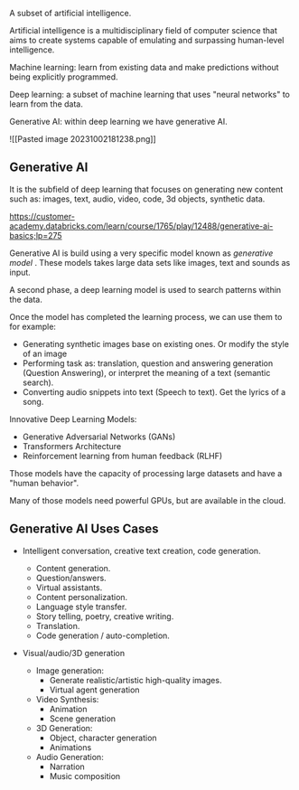 A subset of artificial intelligence. 

Artificial intelligence is a multidisciplinary field of computer science that aims to create systems capable of emulating and surpassing human-level intelligence.

Machine learning: learn from existing data and make predictions without being explicitly programmed.

Deep learning: a subset of machine learning that uses "neural networks" to learn from the data.

Generative AI: within deep learning we have generative AI. 

![[Pasted image 20231002181238.png]]

## Generative AI 

It is the subfield of deep learning that focuses on generating new content such as: images, text, audio, video, code, 3d objects, synthetic data.

https://customer-academy.databricks.com/learn/course/1765/play/12488/generative-ai-basics;lp=275

Generative AI is build using a very specific model known as _generative model_ . These models takes large data sets like images, text and sounds as input. 

A second phase, a deep learning model is used to search patterns within the data. 

Once the model has completed the learning process, we can use them to for example: 
- Generating synthetic images base on existing ones. Or modify the style of an image
- Performing task as: translation, question and answering generation (Question Answering), or interpret the meaning of a text (semantic search).
- Converting audio snippets into text (Speech to text). Get the lyrics of a song. 

Innovative Deep Learning Models:
- Generative Adversarial Networks (GANs)
- Transformers Architecture
- Reinforcement learning from human feedback (RLHF)

Those models have the capacity of processing large datasets and have a "human behavior".

Many of those models need powerful GPUs, but are available in the cloud.

## Generative AI Uses Cases

- Intelligent conversation, creative text creation, code generation. 
	- Content generation.
	- Question/answers.
	- Virtual assistants.
	- Content personalization.
	- Language style transfer. 
	- Story telling, poetry, creative writing.
	- Translation.
	- Code generation / auto-completion.

- Visual/audio/3D generation
	- Image generation:
		- Generate realistic/artistic high-quality images.
		- Virtual agent generation
	- Video Synthesis:
		- Animation
		- Scene generation
	- 3D Generation:
		- Object, character generation
		- Animations
	- Audio Generation:
		- Narration
		- Music composition	